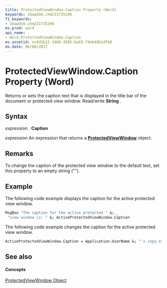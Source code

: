```yaml
---
title: ProtectedViewWindow.Caption Property (Word)
keywords: vbawd10.chm231735296
f1_keywords:
- vbawd10.chm231735296
ms.prod: word
api_name:
- Word.ProtectedViewWindow.Caption
ms.assetid: ec8d2b22-34b6-2685-6ab5-74eb48b1dfb0
ms.date: 06/08/2017
---
```



# ProtectedViewWindow.Caption Property (Word)

Returns or sets the caption text that is displayed in the title bar of the document or protected view window. Read/write  **String** .


## Syntax

 _expression_ . **Caption**

 _expression_ An expression that returns a **[ProtectedViewWindow](Word.ProtectedViewWindow.md)** object.


## Remarks

To change the caption of the protected view window to the default text, set this property to an empty string ("").


## Example

The following code example displays the caption for the active protected view window.


```vb
MsgBox "The caption for the active protected " &; _ 
 "view window is: " &; ActiveProtectedViewWindow.Caption 

```

The following code example changes the caption for the active protected view window.




```vb
ActiveProtectedViewWindow.Caption = Application.UserName &; "'s copy of Word" 

```


## See also


#### Concepts


[ProtectedViewWindow Object](Word.ProtectedViewWindow.md)

